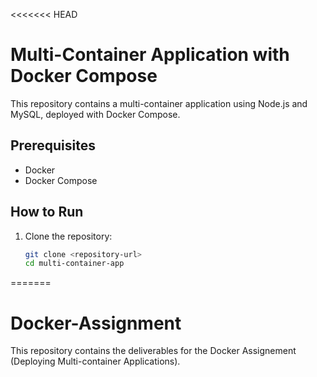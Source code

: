<<<<<<< HEAD
# Multi-Container Application with Docker Compose

This repository contains a multi-container application using Node.js and MySQL, deployed with Docker Compose.

## Prerequisites

- Docker
- Docker Compose

## How to Run

1. Clone the repository:
   ```bash
   git clone <repository-url>
   cd multi-container-app

=======
# Docker-Assignment
This repository contains the deliverables for the Docker Assignement (Deploying Multi-container Applications).
